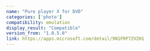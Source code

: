 ```yaml
---
name: "Pure player X for DVD"
categories: ['photo']
compatibility: emulation
display_result: "Compatible"
version_from: "1.0.5.0"
link: https://apps.microsoft.com/detail/9N1FRP7ZVZH1
---
```

